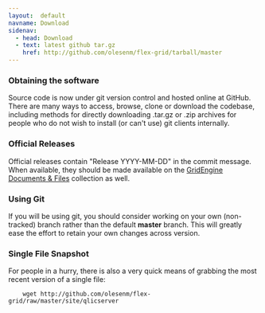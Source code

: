 ```yaml
---
layout:  default
navname: Download
sidenav:
  - head: Download
  - text: latest github tar.gz
    href: http://github.com/olesenm/flex-grid/tarball/master
---
```


### Obtaining the software

Source code is now under git version control and hosted online at GitHub.
There are many ways to access, browse, clone or download the codebase,
including methods for directly downloading .tar.gz or .zip archives for
people who do not wish to install (or can't use) git clients internally.


### Official Releases

Official releases contain "Release YYYY-MM-DD" in the commit
message. When available, they should be made available on the
[GridEngine Documents & Files](http://gridengine.sunsource.net/servlets/ProjectDocumentList)
collection as well.


### Using Git

If you will be using git, you should consider working on your own
(non-tracked) branch rather than the default **master** branch. This will
greatly ease the effort to retain your own changes across version.


### Single File Snapshot

For people in a hurry, there is also a very quick means of grabbing the most
recent version of a single file:

        wget http://github.com/olesenm/flex-grid/raw/master/site/qlicserver

